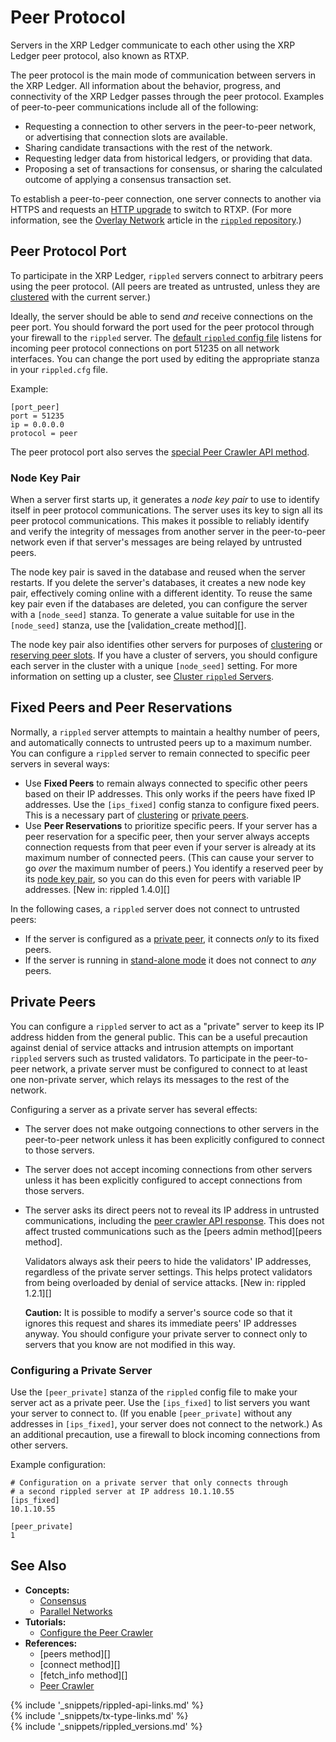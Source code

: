 # Peer Protocol

Servers in the XRP Ledger communicate to each other using the XRP Ledger peer protocol, also known as RTXP.

The peer protocol is the main mode of communication between servers in the XRP Ledger. All information about the behavior, progress, and connectivity of the XRP Ledger passes through the peer protocol. Examples of peer-to-peer communications include all of the following:

- Requesting a connection to other servers in the peer-to-peer network, or advertising that connection slots are available.
- Sharing candidate transactions with the rest of the network.
- Requesting ledger data from historical ledgers, or providing that data.
- Proposing a set of transactions for consensus, or sharing the calculated outcome of applying a consensus transaction set.

To establish a peer-to-peer connection, one server connects to another via HTTPS and requests an [HTTP upgrade](https://tools.ietf.org/html/rfc7230#section-6.7) to switch to RTXP. (For more information, see the [Overlay Network](https://github.com/ripple/rippled/blob/906ef761bab95f80b0a7e0cab3b4c594b226cf57/src/ripple/overlay/README.md#handshake) article in the [`rippled` repository](https://github.com/ripple/rippled).)

## Peer Protocol Port

To participate in the XRP Ledger, `rippled` servers connect to arbitrary peers using the peer protocol. (All peers are treated as untrusted, unless they are [clustered](clustering.html) with the current server.)

Ideally, the server should be able to send _and_ receive connections on the peer port. You should forward the port used for the peer protocol through your firewall to the `rippled` server. The [default `rippled` config file](https://github.com/ripple/rippled/blob/master/cfg/rippled-example.cfg) listens for incoming peer protocol connections on port 51235 on all network interfaces. You can change the port used by editing the appropriate stanza in your `rippled.cfg` file.

Example:

```
[port_peer]
port = 51235
ip = 0.0.0.0
protocol = peer
```

The peer protocol port also serves the [special Peer Crawler API method](peer-crawler.html).

### Node Key Pair

When a server first starts up, it generates a _node key pair_ to use to identify itself in peer protocol communications. The server uses its key to sign all its peer protocol communications. This makes it possible to reliably identify and verify the integrity of messages from another server in the peer-to-peer network even if that server's messages are being relayed by untrusted peers.

The node key pair is saved in the database and reused when the server restarts. If you delete the server's databases, it creates a new node key pair, effectively coming online with a different identity. To reuse the same key pair even if the databases are deleted, you can configure the server with a `[node_seed]` stanza. To generate a value suitable for use in the `[node_seed]` stanza, use the [validation_create method][].

The node key pair also identifies other servers for purposes of [clustering](clustering.html) or [reserving peer slots](#fixed-and-reserved-peers). If you have a cluster of servers, you should configure each server in the cluster with a unique `[node_seed]` setting. For more information on setting up a cluster, see [Cluster `rippled` Servers](cluster-rippled-servers.html).


## Fixed Peers and Peer Reservations

Normally, a `rippled` server attempts to maintain a healthy number of peers, and automatically connects to untrusted peers up to a maximum number. You can configure a `rippled` server to remain connected to specific peer servers in several ways:

- Use **Fixed Peers** to remain always connected to specific other peers based on their IP addresses. This only works if the peers have fixed IP addresses. Use the `[ips_fixed]` config stanza to configure fixed peers. This is a necessary part of [clustering](clustering.html) or [private peers](#private-peers).
- Use **Peer Reservations** to prioritize specific peers. If your server has a peer reservation for a specific peer, then your server always accepts connection requests from that peer even if your server is already at its maximum number of connected peers. (This can cause your server to go _over_ the maximum number of peers.) You identify a reserved peer by its [node key pair](#node-key-pair), so you can do this even for peers with variable IP addresses. [New in: rippled 1.4.0][]

In the following cases, a `rippled` server does not connect to untrusted peers:

- If the server is configured as a [private peer](#private-peers), it connects _only_ to its fixed peers.
- If the server is running in [stand-alone mode](rippled-server-modes.html#reasons-to-run-a-rippled-server-in-stand-alone-mode) it does not connect to _any_ peers.


## Private Peers

You can configure a `rippled` server to act as a "private" server to keep its IP address hidden from the general public. This can be a useful precaution against denial of service attacks and intrusion attempts on important `rippled` servers such as trusted validators. To participate in the peer-to-peer network, a private server must be configured to connect to at least one non-private server, which relays its messages to the rest of the network.

Configuring a server as a private server has several effects:

- The server does not make outgoing connections to other servers in the peer-to-peer network unless it has been explicitly configured to connect to those servers.
- The server does not accept incoming connections from other servers unless it has been explicitly configured to accept connections from those servers.
- The server asks its direct peers not to reveal its IP address in untrusted communications, including the [peer crawler API response](peer-crawler.html). This does not affect trusted communications such as the [peers admin method][peers method].

    Validators always ask their peers to hide the validators' IP addresses, regardless of the private server settings. This helps protect validators from being overloaded by denial of service attacks. [New in: rippled 1.2.1][]

    **Caution:** It is possible to modify a server's source code so that it ignores this request and shares its immediate peers' IP addresses anyway. You should configure your private server to connect only to servers that you know are not modified in this way.


### Configuring a Private Server

Use the `[peer_private]` stanza of the `rippled` config file to make your server act as a private peer. Use the `[ips_fixed]` to list servers you want your server to connect to. (If you enable `[peer_private]` without any addresses in `[ips_fixed]`, your server does not connect to the network.) As an additional precaution, use a firewall to block incoming connections from other servers.

Example configuration:

```
# Configuration on a private server that only connects through
# a second rippled server at IP address 10.1.10.55
[ips_fixed]
10.1.10.55

[peer_private]
1
```


## See Also

- **Concepts:**
    - [Consensus](consensus.html)
    - [Parallel Networks](parallel-networks.html)
- **Tutorials:**
    - [Configure the Peer Crawler](configure-the-peer-crawler.html)
- **References:**
    - [peers method][]
    - [connect method][]
    - [fetch_info method][]
    - [Peer Crawler](peer-crawler.html)


<!--{# common link defs #}-->
{% include '_snippets/rippled-api-links.md' %}			
{% include '_snippets/tx-type-links.md' %}			
{% include '_snippets/rippled_versions.md' %}
